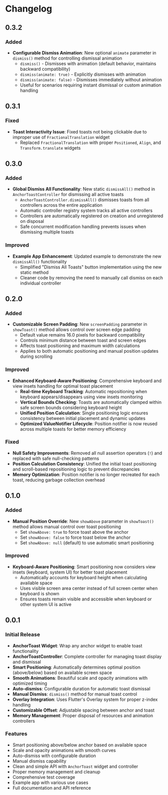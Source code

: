 # Changelog

## 0.3.2

### Added
* **Configurable Dismiss Animation**: New optional `animate` parameter in `dismiss()` method for controlling dismissal animation
  - `dismiss()` - Dismisses with animation (default behavior, maintains backward compatibility)
  - `dismiss(animate: true)` - Explicitly dismisses with animation
  - `dismiss(animate: false)` - Dismisses immediately without animation
  - Useful for scenarios requiring instant dismissal or custom animation handling

## 0.3.1

### Fixed
* **Toast Interactivity Issue**: Fixed toasts not being clickable due to improper use of `FractionalTranslation` widget
  - Replaced `FractionalTranslation` with proper `Positioned`, `Align`, and `Transform.translate` widgets

## 0.3.0

### Added
* **Global Dismiss All Functionality**: New static `dismissAll()` method in `AnchorToastController` for dismissing all active toasts
  - `AnchorToastController.dismissAll()` dismisses toasts from all controllers across the entire application
  - Automatic controller registry system tracks all active controllers
  - Controllers are automatically registered on creation and unregistered on disposal
  - Safe concurrent modification handling prevents issues when dismissing multiple toasts

### Improved  
* **Example App Enhancement**: Updated example to demonstrate the new `dismissAll()` functionality
  - Simplified "Dismiss All Toasts" button implementation using the new static method
  - Cleaner code by removing the need to manually call dismiss on each individual controller

## 0.2.0

### Added
* **Customizable Screen Padding**: New `screenPadding` parameter in `showToast()` method allows control over screen edge padding
  - Default value remains 16.0 pixels for backward compatibility
  - Controls minimum distance between toast and screen edges
  - Affects toast positioning and maximum width calculations
  - Applies to both automatic positioning and manual position updates during scrolling

### Improved
* **Enhanced Keyboard-Aware Positioning**: Comprehensive keyboard and view insets handling for optimal toast placement
  - **Real-time Keyboard Tracking**: Automatic repositioning when keyboard appears/disappears using view insets monitoring
  - **Vertical Bounds Checking**: Toasts are automatically clamped within safe screen bounds considering keyboard height
  - **Unified Position Calculation**: Single positioning logic ensures consistency between initial placement and dynamic updates
  - **Optimized ValueNotifier Lifecycle**: Position notifier is now reused across multiple toasts for better memory efficiency

### Fixed
* **Null Safety Improvements**: Removed all null assertion operators (`!`) and replaced with safe null-checking patterns
* **Position Calculation Consistency**: Unified the initial toast positioning and scroll-based repositioning logic to prevent discrepancies
* **Memory Optimization**: Position notifier is no longer recreated for each toast, reducing garbage collection overhead

## 0.1.0

### Added
* **Manual Position Override**: New `showAbove` parameter in `showToast()` method allows manual control over toast positioning
  - Set `showAbove: true` to force toast above the anchor
  - Set `showAbove: false` to force toast below the anchor  
  - Set `showAbove: null` (default) to use automatic smart positioning

### Improved
* **Keyboard-Aware Positioning**: Smart positioning now considers view insets (keyboard, system UI) for better toast placement
  - Automatically accounts for keyboard height when calculating available space
  - Uses visible screen area center instead of full screen center when keyboard is shown
  - Ensures toasts remain visible and accessible when keyboard or other system UI is active

## 0.0.1

### Initial Release

* **AnchorToast Widget**: Wrap any anchor widget to enable toast functionality
* **AnchorToastController**: Complete controller for managing toast display and dismissal
* **Smart Positioning**: Automatically determines optimal position (above/below) based on available screen space
* **Smooth Animations**: Beautiful scale and opacity animations with optimized timing
* **Auto-dismiss**: Configurable duration for automatic toast dismissal
* **Manual Dismiss**: `dismiss()` method for manual toast control
* **Overlay Integration**: Uses Flutter's Overlay system for proper z-index handling
* **Customizable Offset**: Adjustable spacing between anchor and toast
* **Memory Management**: Proper disposal of resources and animation controllers

### Features

- Smart positioning above/below anchor based on available space
- Scale and opacity animations with smooth curves
- Auto-dismiss with configurable duration
- Manual dismiss capability
- Clean and simple API with `AnchorToast` widget and controller
- Proper memory management and cleanup
- Comprehensive test coverage
- Example app with various use cases
- Full documentation and API reference
